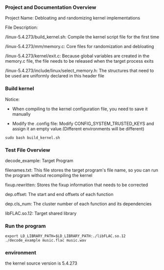 ### Project and Documentation Overview

Project Name: Debloating and randomizing kernel implementations

File Description: 

/linux-5.4.273/build_kernel.sh: Compile the kernel script file for the first time

/linux-5.4.273/mm/memory.c: Core files for randomization and debloating

/linux-5.4.273/kernel/exit.c: Because global variables are created in the memory.c file, the file needs to be released when the target process exits

/linux-5.4.273/include/linux/select_memory.h: The structures that need to be used are uniformly declared in this header file

### Build kernel

Notice:

- When compiling to the kernel configuration file, you need to save it manually

- Modify the .config file: Modify CONFIG_SYSTEM_TRUSTED_KEYS and assign it an empty value.(Different environments will be different)

```
sudo bash build_kernel.sh
```

### Test File Overview

decode_example: Target Program

filenames.txt: This file stores the target program's file name, so you can run the program without recompiling the kernel

fixup.rewritten: Stores the fixup information that needs to be corrected

dep.offset: The start and end offsets of each function

dep.cls_num: The cluster number of each function and its dependencies

libFLAC.so.12: Target shared library

### Run the program

```
export LD_LIBRARY_PATH=$LD_LIBRARY_PATH:./libFLAC.so.12
./decode_example music.flac music.wav 
```

### environment

the kernel source version is 5.4.273
